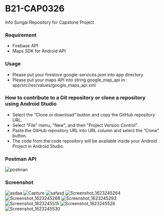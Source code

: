 # B21-CAP0326
Info Sungai Repository for Capstone Project

### Requirement
- Firebase API
- Maps SDK for Android API

### Usage
- Please put your firestore google-services.json into app directory
- Please put your maps API into string google_map_api in :
app/src/res/values/google_maps_api.xml

### How to contribute to a Git repository or clone a repository using Android Studio
- Select the “Clone or download” button and copy the GitHub repository URL.
- Select "File" menu, "New", and then "Project Version Control".
- Paste the GitHub repository URL into URL column and select the “Clone” button.
- The code from the code repository will be available inside your Android Project in Android Studio.

### Postman API
![postman](https://user-images.githubusercontent.com/72433491/121365149-99d84e80-c962-11eb-9797-16395c8f7a27.JPG)

### Screenshot
![asdaa](https://user-images.githubusercontent.com/72433491/121365366-ca1fed00-c962-11eb-8fb2-4f84f794fe14.JPG)
![Capture](https://user-images.githubusercontent.com/72433491/121365372-cb511a00-c962-11eb-95c8-8d2a6fb9372c.JPG)
![safasd](https://user-images.githubusercontent.com/72433491/121365375-cbe9b080-c962-11eb-8a21-6de91e9f66ff.JPG)
![Screenshot_1623245264](https://user-images.githubusercontent.com/72433491/121365377-cc824700-c962-11eb-89ac-5eeac2e5ad8f.png)
![Screenshot_1623245268](https://user-images.githubusercontent.com/72433491/121365390-cee4a100-c962-11eb-86f6-3d74261dcb67.png)
![Screenshot_1623245293](https://user-images.githubusercontent.com/72433491/121365395-d1df9180-c962-11eb-829c-67794e717e10.png)
![Screenshot_1623245515](https://user-images.githubusercontent.com/72433491/121365406-d441eb80-c962-11eb-9519-2379c6872929.png)
![Screenshot_1623245526](https://user-images.githubusercontent.com/72433491/121365428-d7d57280-c962-11eb-9acd-d316d878bcc0.png)
![Screenshot_1623245530](https://user-images.githubusercontent.com/72433491/121365469-e15eda80-c962-11eb-8a8f-09598c24ed85.png)


